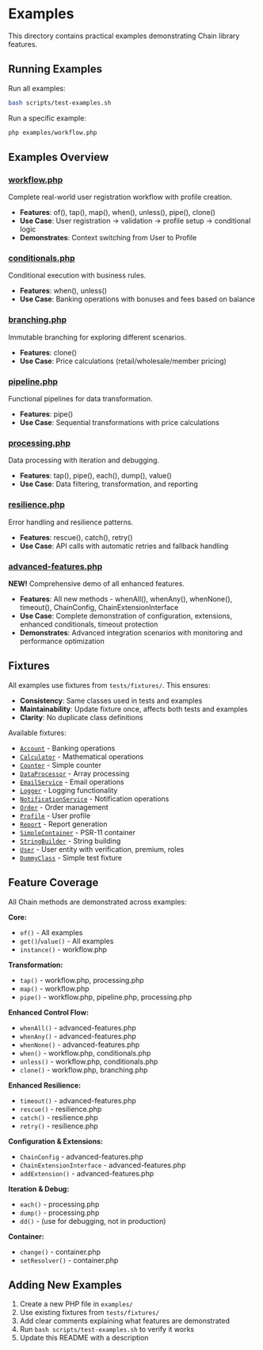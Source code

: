 # Examples

This directory contains practical examples demonstrating Chain library features.

## Running Examples

Run all examples:
```bash
bash scripts/test-examples.sh
```

Run a specific example:
```bash
php examples/workflow.php
```

## Examples Overview

### [workflow.php](workflow.php)
Complete real-world user registration workflow with profile creation.
- **Features**: of(), tap(), map(), when(), unless(), pipe(), clone()
- **Use Case**: User registration → validation → profile setup → conditional logic
- **Demonstrates**: Context switching from User to Profile

### [conditionals.php](conditionals.php)
Conditional execution with business rules.
- **Features**: when(), unless()
- **Use Case**: Banking operations with bonuses and fees based on balance

### [branching.php](branching.php)
Immutable branching for exploring different scenarios.
- **Features**: clone()
- **Use Case**: Price calculations (retail/wholesale/member pricing)

### [pipeline.php](pipeline.php)
Functional pipelines for data transformation.
- **Features**: pipe()
- **Use Case**: Sequential transformations with price calculations

### [processing.php](processing.php)
Data processing with iteration and debugging.
- **Features**: tap(), pipe(), each(), dump(), value()
- **Use Case**: Data filtering, transformation, and reporting

### [resilience.php](resilience.php)
Error handling and resilience patterns.
- **Features**: rescue(), catch(), retry()
- **Use Case**: API calls with automatic retries and fallback handling

### [advanced-features.php](advanced-features.php)
**NEW!** Comprehensive demo of all enhanced features.
- **Features**: All new methods - whenAll(), whenAny(), whenNone(), timeout(), ChainConfig, ChainExtensionInterface
- **Use Case**: Complete demonstration of configuration, extensions, enhanced conditionals, timeout protection
- **Demonstrates**: Advanced integration scenarios with monitoring and performance optimization

## Fixtures

All examples use fixtures from `tests/fixtures/`. This ensures:
- **Consistency**: Same classes used in tests and examples
- **Maintainability**: Update fixture once, affects both tests and examples
- **Clarity**: No duplicate class definitions

Available fixtures:
- [`Account`](../tests/fixtures/Account.php) - Banking operations
- [`Calculator`](../tests/fixtures/Calculator.php) - Mathematical operations
- [`Counter`](../tests/fixtures/Counter.php) - Simple counter
- [`DataProcessor`](../tests/fixtures/DataProcessor.php) - Array processing
- [`EmailService`](../tests/fixtures/EmailService.php) - Email operations
- [`Logger`](../tests/fixtures/Logger.php) - Logging functionality
- [`NotificationService`](../tests/fixtures/NotificationService.php) - Notification operations
- [`Order`](../tests/fixtures/Order.php) - Order management
- [`Profile`](../tests/fixtures/Profile.php) - User profile
- [`Report`](../tests/fixtures/Report.php) - Report generation
- [`SimpleContainer`](../tests/fixtures/SimpleContainer.php) - PSR-11 container
- [`StringBuilder`](../tests/fixtures/StringBuilder.php) - String building
- [`User`](../tests/fixtures/User.php) - User entity with verification, premium, roles
- [`DummyClass`](../tests/fixtures/DummyClass.php) - Simple test fixture

## Feature Coverage

All Chain methods are demonstrated across examples:

**Core:**
- `of()` - All examples
- `get()`/`value()` - All examples
- `instance()` - workflow.php

**Transformation:**
- `tap()` - workflow.php, processing.php
- `map()` - workflow.php
- `pipe()` - workflow.php, pipeline.php, processing.php

**Enhanced Control Flow:**
- `whenAll()` - advanced-features.php
- `whenAny()` - advanced-features.php
- `whenNone()` - advanced-features.php
- `when()` - workflow.php, conditionals.php
- `unless()` - workflow.php, conditionals.php
- `clone()` - workflow.php, branching.php

**Enhanced Resilience:**
- `timeout()` - advanced-features.php
- `rescue()` - resilience.php
- `catch()` - resilience.php
- `retry()` - resilience.php

**Configuration & Extensions:**
- `ChainConfig` - advanced-features.php
- `ChainExtensionInterface` - advanced-features.php
- `addExtension()` - advanced-features.php

**Iteration & Debug:**
- `each()` - processing.php
- `dump()` - processing.php
- `dd()` - (use for debugging, not in production)

**Container:**
- `change()` - container.php
- `setResolver()` - container.php

## Adding New Examples

1. Create a new PHP file in `examples/`
2. Use existing fixtures from `tests/fixtures/`
3. Add clear comments explaining what features are demonstrated
4. Run `bash scripts/test-examples.sh` to verify it works
5. Update this README with a description
